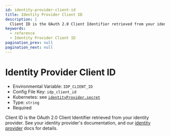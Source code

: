 ```yaml
---
id: identity-provider-client-id
title: Identity Provider Client ID
description: |
  Client ID is the OAuth 2.0 Client Identifier retrieved from your identity provider.
keywords:
  - reference
  - Identity Provider Client ID
pagination_prev: null
pagination_next: null
---
```


# Identity Provider Client ID

- Environmental Variable: `IDP_CLIENT_ID`
- Config File Key: `idp_client_id`
- Kubernetes: see [`identityProvider.secret`](/docs/deploying/k8s/reference#identityprovider)
- Type: `string`
- Required

Client ID is the OAuth 2.0 Client Identifier retrieved from your identity provider. See your identity provider's documentation, and our [identity provider](/docs/identity-providers/) docs for details.
